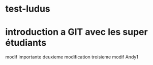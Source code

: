 # test-ludus
# introduction a GIT avec les super étudiants
modif importante
deuxieme modification
troisieme modif
Andy1
